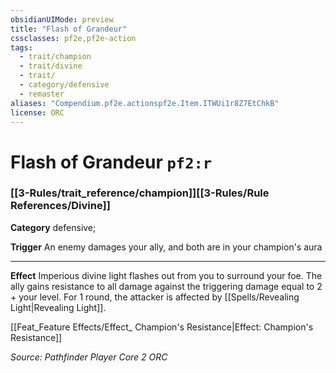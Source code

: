 ```yaml
---
obsidianUIMode: preview
title: "Flash of Grandeur"
cssclasses: pf2e,pf2e-action
tags:
  - trait/champion
  - trait/divine
  - trait/
  - category/defensive
  - remaster
aliases: "Compendium.pf2e.actionspf2e.Item.ITWUi1r8Z7EtChkB"
license: ORC
---
```

# Flash of Grandeur `pf2:r`

### [[3-Rules/trait_reference/champion]][[3-Rules/Rule References/Divine]]

**Category** defensive; 




**Trigger** An enemy damages your ally, and both are in your champion's aura

* * *

**Effect** Imperious divine light flashes out from you to surround your foe. The ally gains resistance to all damage against the triggering damage equal to 2 + your level. For 1 round, the attacker is affected by [[Spells/Revealing Light|Revealing Light]].

[[Feat_Feature Effects/Effect_ Champion's Resistance|Effect: Champion's Resistance]]

*Source: Pathfinder Player Core 2*
*ORC*
